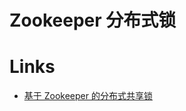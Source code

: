 # Zookeeper 分布式锁

# Links

- [基于 Zookeeper 的分布式共享锁](http://itindex.net/detail/53857-zookeeper-%E5%85%B1%E4%BA%AB)
